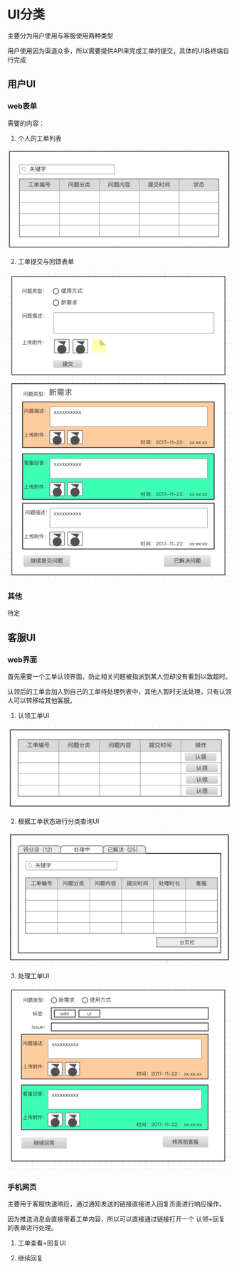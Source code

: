 # UI分类

主要分为用户使用与客服使用两种类型

用户使用因为渠道众多，所以需要提供API来完成工单的提交，具体的UI各终端自行完成

## 用户UI

### web表单

需要的内容：

1. 个人的工单列表

![](media/15082194767257.jpg)

2. 工单提交与回馈表单

![](media/15082204225697.jpg)




### 其他

待定


## 客服UI

### web界面

首先需要一个工单认领界面，防止相关问题被指派到某人但却没有看到以致超时。

认领后的工单会加入到自己的工单待处理列表中，其他人暂时无法处理，只有认领人可以转移给其他客服。

1. 认领工单UI

![](media/15082219774770.jpg)


2. 根据工单状态进行分类查询UI

![](media/15082208255504.jpg)

3. 处理工单UI

![](media/15082218649747.jpg)



### 手机网页

主要用于客服快速响应，通过通知发送的链接直接进入回复页面进行响应操作。

因为推送消息会直接带着工单内容，所以可以直接通过链接打开一个 认领+回复 的表单进行处理。

1. 工单查看+回复UI

2. 继续回复



